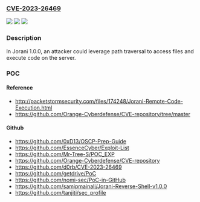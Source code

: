 ### [CVE-2023-26469](https://cve.mitre.org/cgi-bin/cvename.cgi?name=CVE-2023-26469)
![](https://img.shields.io/static/v1?label=Product&message=n%2Fa&color=blue)
![](https://img.shields.io/static/v1?label=Version&message=n%2Fa%20&color=brightgreen)
![](https://img.shields.io/static/v1?label=Vulnerability&message=n%2Fa&color=brightgreen)

### Description

In Jorani 1.0.0, an attacker could leverage path traversal to access files and execute code on the server.

### POC

#### Reference
- http://packetstormsecurity.com/files/174248/Jorani-Remote-Code-Execution.html
- https://github.com/Orange-Cyberdefense/CVE-repository/tree/master

#### Github
- https://github.com/0xD13/OSCP-Prep-Guide
- https://github.com/EssenceCyber/Exploit-List
- https://github.com/Mr-Tree-S/POC_EXP
- https://github.com/Orange-Cyberdefense/CVE-repository
- https://github.com/d0rb/CVE-2023-26469
- https://github.com/getdrive/PoC
- https://github.com/nomi-sec/PoC-in-GitHub
- https://github.com/samipmainali/Jorani-Reverse-Shell-v1.0.0
- https://github.com/tanjiti/sec_profile

